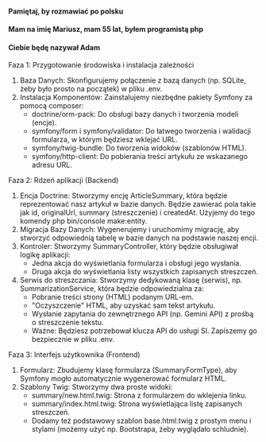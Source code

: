 #### Pamiętaj, by rozmawiać po polsku
#### Mam na imię Mariusz, mam 55 lat, byłem programistą php
#### Ciebie będę nazywał Adam


Faza 1: Przygotowanie środowiska i instalacja
zależności


1. Baza Danych: Skonfigurujemy połączenie z bazą
   danych (np. SQLite, żeby było prosto na początek) w
   pliku .env.
2. Instalacja Komponentów: Zainstalujemy niezbędne
   pakiety Symfony za pomocą composer:
    * doctrine/orm-pack: Do obsługi bazy danych i
      tworzenia modeli (encje).
    * symfony/form i symfony/validator: Do łatwego
      tworzenia i walidacji formularza, w którym
      będziesz wklejać URL.
    * symfony/twig-bundle: Do tworzenia widoków
      (szablonów HTML).
    * symfony/http-client: Do pobierania treści
      artykułu ze wskazanego adresu URL.

Faza 2: Rdzeń aplikacji (Backend)


1. Encja Doctrine: Stworzymy encję ArticleSummary,
   która będzie reprezentować nasz artykuł w bazie
   danych. Będzie zawierać pola takie jak id,
   originalUrl, summary (streszczenie) i createdAt.
   Użyjemy do tego komendy php bin/console
   make:entity.
2. Migracja Bazy Danych: Wygenerujemy i uruchomimy
   migrację, aby stworzyć odpowiednią tabelę w bazie
   danych na podstawie naszej encji.
3. Kontroler: Stworzymy SummaryController, który
   będzie obsługiwał logikę aplikacji:
    * Jedna akcja do wyświetlania formularza i obsługi
      jego wysłania.
    * Druga akcja do wyświetlania listy wszystkich
      zapisanych streszczeń.
4. Serwis do streszczania: Stworzymy dedykowaną klasę
   (serwis), np. SummarizationService, która będzie
   odpowiedzialna za:
    * Pobranie treści strony (HTML) podanym URL-em.
    * "Oczyszczenie" HTML, aby uzyskać sam tekst
      artykułu.
    * Wysłanie zapytania do zewnętrznego API (np.
      Gemini API) z prośbą o streszczenie tekstu.
    * Ważne: Będziesz potrzebował klucza API do usługi
      SI. Zapiszemy go bezpiecznie w pliku .env.

Faza 3: Interfejs użytkownika (Frontend)



1. Formularz: Zbudujemy klasę formularza
   (SummaryFormType), aby Symfony mogło automatycznie
   wygenerować formularz HTML.
2. Szablony Twig: Stworzymy dwa proste widoki:
    * summary/new.html.twig: Strona z formularzem do
      wklejenia linku.
    * summary/index.html.twig: Strona wyświetlająca
      listę zapisanych streszczeń.
    * Dodamy też podstawowy szablon base.html.twig z
      prostym menu i stylami (możemy użyć np.
      Bootstrapa, żeby wyglądało schludnie).
